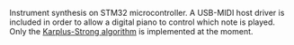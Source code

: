 Instrument synthesis on STM32 microcontroller. A USB-MIDI host driver is included in order to allow a digital piano to control which note is played. Only the [Karplus-Strong algorithm](https://en.wikipedia.org/wiki/Karplus–Strong_string_synthesis) is implemented at the moment. 